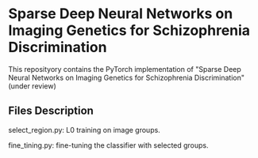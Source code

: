# Sparse Deep Neural Networks on Imaging Genetics for Schizophrenia Discrimination
This reposityory contains the PyTorch implementation of "Sparse Deep Neural Networks on Imaging Genetics for Schizophrenia Discrimination" (under review)

## Files Description
select_region.py: L0 training on image groups.

fine_tining.py: fine-tuning the classifier with selected groups.
